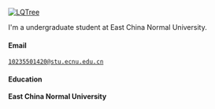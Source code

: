 [![LQTree](https://img.shields.io/badge/XX-github-blue?logo=github)](https://github.com/LQTree)

I'm a undergraduate student at East China Normal University.

#### Email  
<code>10235501420@stu.ecnu.edu.cn</code>  

#### Education  
**East China Normal University**

<!-- #### Research Interests  
XX, XX, XX, XX. -->

